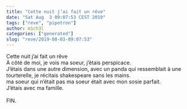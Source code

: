 ```yaml
---
title: "Cette nuit j’ai fait un rêve"
date: "Sat Aug  3 09:07:53 CEST 2019"
tags: ["reve", "pipotron"]
author: m1ch3l
categories: ["generated"]
slug: "reve/2019-08-03-09:07:53"
---
```


Cette nuit j’ai fait un rêve<br>
À côté de moi, je vois ma soeur, j’étais perspicace.<br>
J’étais dans une autre dimension, avec un panda qui ressemblait à une tourterelle, je récitais shakespeare sans les mains.<br>
ma soeur qui n’était pas ma soeur était avec mon sosie parfait.<br>
J’étais avec ma famille.<br>
<br>
FIN.<br>
<br>
